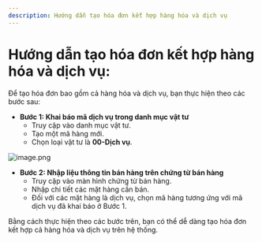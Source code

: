 ```yaml
---
description: Hướng dẫn tạo hóa đơn kết hợp hàng hóa và dịch vụ
---
```


# Hướng dẫn tạo hóa đơn kết hợp hàng hóa và dịch vụ:

Để tạo hóa đơn bao gồm cả hàng hóa và dịch vụ, bạn thực hiện theo các bước sau:

*   **Bước 1: Khai báo mã dịch vụ trong danh mục vật tư**
    *   Truy cập vào danh mục vật tư.
    *   Tạo một mã hàng mới.
    *   Chọn loại vật tư là **00-Dịch vụ**.

![image.png](https://wiki.arito.vn/test/download/file?_id=67f633f83f3907f09b61f0aa)

*   **Bước 2: Nhập liệu thông tin bán hàng trên chứng từ bán hàng**
    *   Truy cập vào màn hình chứng từ bán hàng.
    *   Nhập chi tiết các mặt hàng cần bán.
    *   Đối với các mặt hàng là dịch vụ, chọn mã hàng tương ứng với mã dịch vụ đã khai báo ở Bước 1.

Bằng cách thực hiện theo các bước trên, bạn có thể dễ dàng tạo hóa đơn kết hợp cả hàng hóa và dịch vụ trên hệ thống.
